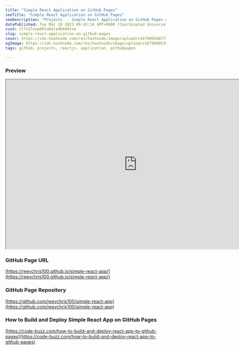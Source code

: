 ```yaml
---
title: "Simple React Application on GitHub Pages"
seoTitle: "Simple React Application on GitHub Pages"
seoDescription: "Projects  - Simple React Application on GitHub Pages and deploy the app on Pages"
datePublished: Tue Mar 28 2023 09:43:24 GMT+0000 (Coordinated Universal Time)
cuid: clfs2lnxp001a0ala4bb94txm
slug: simple-react-application-on-github-pages
cover: https://cdn.hashnode.com/res/hashnode/image/upload/v1679995687716/12b61605-9105-4aef-ab59-4f4569c88bd5.png
ogImage: https://cdn.hashnode.com/res/hashnode/image/upload/v1679996539996/586f52d4-b7c3-46da-8406-fdf6003109ce.png
tags: github, projects, reactjs, application, githubpages

---
```


### Preview

<iframe width="820" height="530" src="https://reevchris100.github.io/simple-react-app/"></iframe>

### GitHub Page URL

[https://reevchris100.github.io/simple-react-app/](https://reevchris100.github.io/simple-react-app/)

### GitHub Page Repository

[https://github.com/reevchris100/simple-react-app](https://github.com/reevchris100/simple-react-app)

### How to Build and Deploy Simple React App on GitHub Pages

[https://code-buzz.com/how-to-build-and-deploy-react-app-to-github-pages](https://code-buzz.com/how-to-build-and-deploy-react-app-to-github-pages)